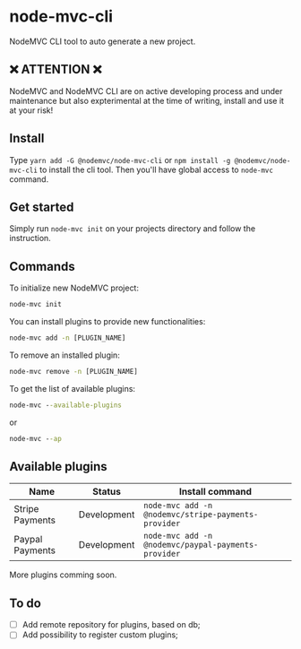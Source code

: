 # node-mvc-cli

NodeMVC CLI tool to auto generate a new project.

## ❌ ATTENTION ❌

NodeMVC and NodeMVC CLI are on active developing process and under maintenance but also expterimental at the time of writing, install and use it at your risk!

## Install

Type ```yarn add -G @nodemvc/node-mvc-cli``` or ```npm install -g @nodemvc/node-mvc-cli``` to install the cli tool. Then you'll have global access to `node-mvc` command.

## Get started

Simply run ```node-mvc init``` on your projects directory and follow the instruction.

## Commands

To initialize new NodeMVC project:

```cmd
node-mvc init
```

You can install plugins to provide new functionalities:

```cmd
node-mvc add -n [PLUGIN_NAME]
```

To remove an installed plugin:

```cmd
node-mvc remove -n [PLUGIN_NAME]
```

To get the list of available plugins:

```cmd
node-mvc --available-plugins
```

or

```cmd
node-mvc --ap
```

## Available plugins

| Name            | Status      | Install command                                         |
|-----------------|-------------|---------------------------------------------------------|
| Stripe Payments | Development | ```node-mvc add -n @nodemvc/stripe-payments-provider``` |
| Paypal Payments | Development | ```node-mvc add -n @nodemvc/paypal-payments-provider``` |

More plugins comming soon.

## To do

- [ ] Add remote repository for plugins, based on db;
- [ ] Add possibility to register custom plugins;

